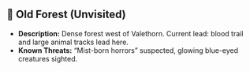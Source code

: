 ## 🌲 Old Forest (Unvisited)
- **Description:** Dense forest west of Valethorn. Current lead: blood trail and large animal tracks lead here.
- **Known Threats:** “Mist-born horrors” suspected, glowing blue-eyed creatures sighted.